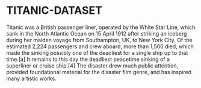 # TITANIC-DATASET
Titanic was a British passenger liner, operated by the
White Star Line, which sank in the North Atlantic
Ocean on 15 April 1912 after striking an iceberg
during her maiden voyage from Southampton, UK,
to New York City. Of the estimated 2,224 passengers
and crew aboard, more than 1,500 died, which made
the sinking possibly one of the deadliest for a single
ship up to that time.[a] It remains to this day the
deadliest peacetime sinking of a superliner or cruise
ship.[4] The disaster drew much public attention,
provided foundational material for the disaster film
genre, and has inspired many artistic works.
